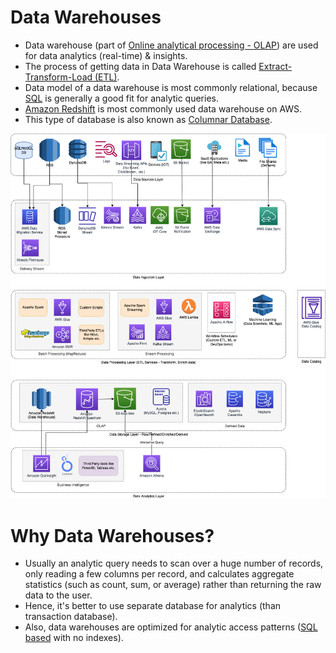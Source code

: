 # Data Warehouses
- Data warehouse (part of [Online analytical processing - OLAP](../../../3_DatabaseServices/OLTPvsOTAP.md)) are used for data analytics (real-time) & insights.
- The process of getting data in Data Warehouse is called [Extract-Transform-Load (ETL)](../../ETLServices/Readme.md).
- Data model of a data warehouse is most commonly relational, because [SQL](../../../3_DatabaseServices/7_SQL-Databases/Readme.md) is generally a good fit for analytic queries.
- [Amazon Redshift](../../../2_AWSServices/10_BigDataServices/StorageDBs/DataWarehouse/AmazonRedshift.md) is most commonly used data warehouse on AWS.
- This type of database is also known as [Columnar Database](https://aws.amazon.com/nosql/columnar/).

![](../../AWS-Data-Architecture-ETL-OLTP-OLAP-DataLake.png)

# Why Data Warehouses?
- Usually an analytic query needs to scan over a huge number of records, only reading a few columns per record, and calculates aggregate statistics (such as count, sum, or average) rather than returning the raw data to the user.
- Hence, it's better to use separate database for analytics (than transaction database).
- Also, data warehouses are optimized for analytic access patterns ([SQL based](../../../3_DatabaseServices/7_SQL-Databases/Readme.md) with no indexes).
